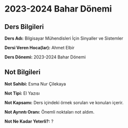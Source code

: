 # 2023-2024 Bahar Dönemi

## Ders Bilgileri
**Ders Adı:** Bilgisayar Mühendisleri İçin Sinyaller ve Sistemler

**Dersi Veren Hoca(lar):** Ahmet Elbir

**Ders Dönemi:** 2023-2024 Bahar Dönemi  

## Not Bilgileri
**Not Sahibi:** Esma Nur Çilekaya

**Not Tipi:** El Yazısı

**Not Kapsamı:** Ders içindeki örnek soruları ve konuları içerir.

**Not Ayrıntı Oranı:** Önemli noktaları not aldım.

**Not Ne Kadar Yeterli?:** ?